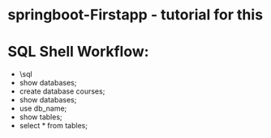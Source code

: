 # springboot-Firstapp - tutorial for this

# SQL Shell Workflow:
- \sql
- show databases;
- create database courses;
- show databases;
- use db_name;
- show tables;
- select * from tables;
